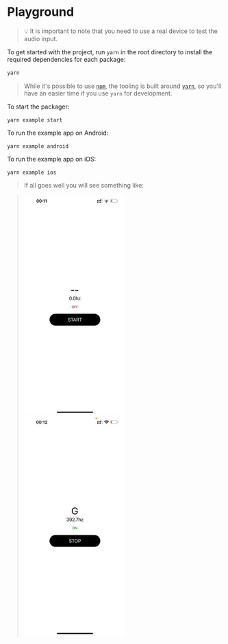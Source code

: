 # Playground

> :bulb: It is important to note that you need to use a real device to test the audio input.

To get started with the project, run `yarn` in the root directory to install the required dependencies for each package:

```sh
yarn
```

> While it's possible to use [`npm`](https://github.com/npm/cli), the tooling is built around [`yarn`](https://classic.yarnpkg.com/), so you'll have an easier time if you use `yarn` for development.

To start the packager:

```shell
yarn example start
```

To run the example app on Android:

```shell
yarn example android
```

To run the example app on iOS:

```shell
yarn example ios
```

> If all goes well you will see something like:

> ![Stopped Example](../static/img/stopped.jpeg)
> ![Stopped Example](../static/img/recording.jpeg)
